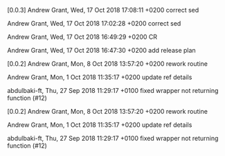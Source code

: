 [0.0.3]
Andrew Grant, Wed, 17 Oct 2018 17:08:11 +0200
    correct sed

Andrew Grant, Wed, 17 Oct 2018 17:02:28 +0200
    correct sed

Andrew Grant, Wed, 17 Oct 2018 16:49:29 +0200
    CR

Andrew Grant, Wed, 17 Oct 2018 16:47:30 +0200
    add release plan

[0.0.2]
Andrew Grant, Mon, 8 Oct 2018 13:57:20 +0200
    rework routine

Andrew Grant, Mon, 1 Oct 2018 11:35:17 +0200
    update ref details

abdulbaki-ft, Thu, 27 Sep 2018 11:29:17 +0100
    fixed wrapper not returning function (#12)

[0.0.2]
Andrew Grant, Mon, 8 Oct 2018 13:57:20 +0200
    rework routine

Andrew Grant, Mon, 1 Oct 2018 11:35:17 +0200
    update ref details

abdulbaki-ft, Thu, 27 Sep 2018 11:29:17 +0100
    fixed wrapper not returning function (#12)

